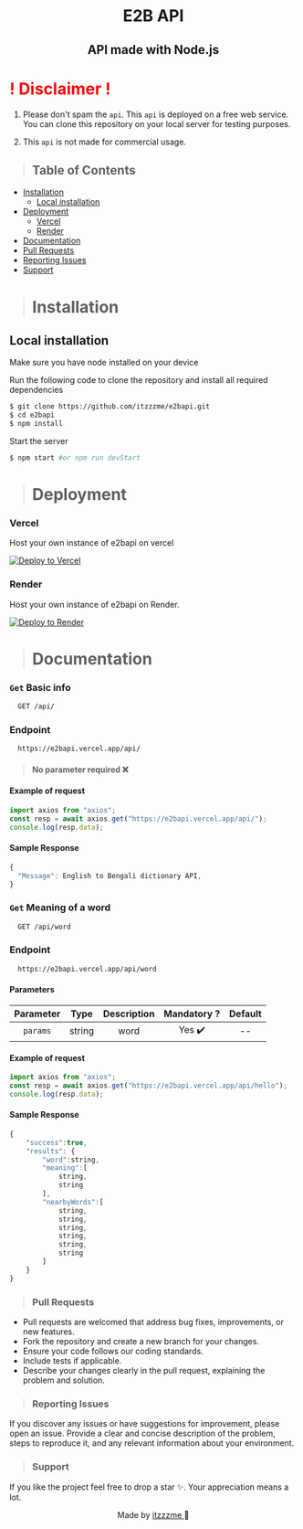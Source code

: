 # <p align="center">E2B API</p>

>

## <p align="center">API made with Node.js</p>

# <span style="color:red">! Disclaimer !</span>

1.  Please don't spam the `api`. This `api` is deployed on a free web service. You can clone this repository on your local server for testing purposes.

2.  This `api` is not made for commercial usage.

> <h2> Table of Contents </h2>

- [Installation](#installation)
  - [Local installation](#local-installation)
- [Deployment](#deployment)
  - [Vercel](#Vercel)   
  - [Render](#Render)
- [Documentation](#documentation)
- [Pull Requests](#pull-requests)
- [Reporting Issues](#reporting-issues)
- [Support](#support)

> # Installation

## Local installation

Make sure you have node installed on your device

Run the following code to clone the repository and install all required dependencies

```bash
$ git clone https://github.com/itzzzme/e2bapi.git
$ cd e2bapi
$ npm install
```

Start the server

```bash
$ npm start #or npm run devStart
```

> # Deployment

### Vercel

Host your own instance of e2bapi on vercel

[![Deploy to Vercel](https://camo.githubusercontent.com/0d115430c1db17132964386282927e5e313543c7d868fc06bc9a7c65d7ec974e/68747470733a2f2f76657263656c2e636f6d2f627574746f6e)](https://vercel.com/new/clone?repository-url=https://vercel.com/new/clone?repository-url=https://github.com/itzzzme/e2bapi)

### Render

Host your own instance of e2bapi on Render.

[![Deploy to Render](https://render.com/images/deploy-to-render-button.svg)](https://render.com/deploy?repo=https://github.com/itzzzme/e2bapi)

> # Documentation

### `Get` Basic info

```bash
  GET /api/
```

### Endpoint

```bash
  https://e2bapi.vercel.app/api/
```

> #### No parameter required ❌

#### Example of request

```javascript
import axios from "axios";
const resp = await axios.get("https://e2bapi.vercel.app/api/");
console.log(resp.data);
```

#### Sample Response

```javascript
{
  "Message": English to Bengali dictionary API,
}
```

### `Get` Meaning of a word

```bash
  GET /api/word
```

### Endpoint

```bash
  https://e2bapi.vercel.app/api/word
```

#### Parameters

| Parameter |  Type  | Description | Mandatory ? | Default |
| :-------: | :----: | :---------: | :---------: | :-----: |
|   `params`    | string |    word     |   Yes ✔️    |   --    |

#### Example of request

```javascript
import axios from "axios";
const resp = await axios.get("https://e2bapi.vercel.app/api/hello");
console.log(resp.data);
```

#### Sample Response

```javascript
{
    "success":true,
    "results": {
        "word":string,
        "meaning":[
            string,
            string
        ],
        "nearbyWords":[
            string,
            string,
            string,
            string,
            string,
            string
        ]
    }
}

```

>### Pull Requests

- Pull requests are welcomed that address bug fixes, improvements, or new features.
- Fork the repository and create a new branch for your changes.
- Ensure your code follows our coding standards.
- Include tests if applicable.
- Describe your changes clearly in the pull request, explaining the problem and solution.

>### Reporting Issues

If you discover any issues or have suggestions for improvement, please open an issue. Provide a clear and concise description of the problem, steps to reproduce it, and any relevant information about your environment.

>### Support
If you like the project feel free to drop a star ✨. Your appreciation means a lot.

<p align="center" style="text-decoration: none;">Made by <a href="https://github.com/itzzzme" target="_blank">itzzzme 
</a>🫰</p>
